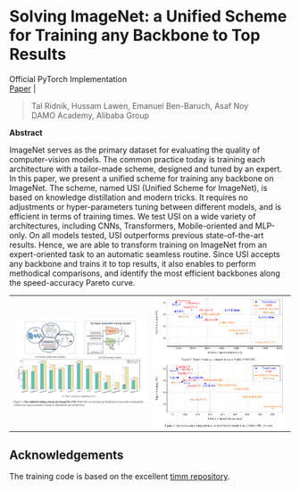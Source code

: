 # Solving ImageNet: a Unified Scheme for Training any Backbone to Top Results

Official PyTorch Implementation
<br> [Paper](tbd) |
> Tal Ridnik, Hussam Lawen, Emanuel Ben-Baruch, Asaf Noy<br/> DAMO Academy, Alibaba
> Group

**Abstract**

ImageNet serves as the primary dataset for evaluating the quality of computer-vision models. The common practice today is training each architecture with a tailor-made scheme, designed and tuned by an expert.
In this paper, we present a unified scheme for training any backbone on ImageNet. The scheme, named USI (Unified Scheme for ImageNet), is based on knowledge distillation and modern tricks.  It requires no adjustments or hyper-parameters tuning between different models, and is efficient in terms of training times.
We test USI on a wide variety of architectures, including CNNs, Transformers, Mobile-oriented and MLP-only. On all models tested, USI outperforms previous state-of-the-art results. Hence, we are able to transform training on ImageNet from an expert-oriented task to an automatic seamless routine.
Since USI accepts any backbone and trains it to top results, it also enables to perform methodical comparisons, and identify the most efficient backbones along the speed-accuracy Pareto curve.

<p align="center">
 <table class="tg">
   <tr>
    <td class="tg-c3ow"><img src="./pics/pic1.png" align="center" width="300""></td>
    <td class="tg-c3ow"><img src="./pics/pic3.png" align="center" width="300""></td>


  </tr>
</table>
</p>

## Acknowledgements

The training code is based on the excellent [timm repository](https://github.com/rwightman/pytorch-image-models).
